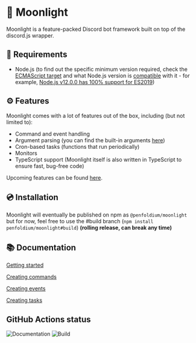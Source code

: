 # 🌙 Moonlight
Moonlight is a feature-packed Discord bot framework built on top of the discord.js wrapper.

## 📝 Requirements
- Node.js (to find out the specific minimum version required, check the [ECMAScript target](https://github.com/penfoldium/moonlight/blob/master/tsconfig.json#L3) and what Node.js version is [compatible](https://node.green) with it - for example, [Node.js v12.0.0 has 100% support for ES2019](https://i.imgur.com/eMsT1SV.png))

## ⚙ Features
Moonlight comes with a lot of features out of the box, including (but not limited to):
- Command and event handling
- Argument parsing (you can find the built-in arguments [here](https://github.com/penfoldium/moonlight/tree/master/src/lib/arguments))
- Cron-based tasks (functions that run periodically)
- Monitors
- TypeScript support (Moonlight itself is also written in TypeScript to ensure fast, bug-free code)

Upcoming features can be found [here](https://github.com/penfoldium/moonlight/projects/1).

## 💿 Installation
Moonlight will eventually be published on npm as `@penfoldium/moonlight` but for now, feel free to use the #build branch (`npm install penfoldium/moonlight#build`) **(rolling release, can break any time)**

## 📚 Documentation 
[Getting started](https://penfoldium.github.io/moonlight/classes/_lib_client_.moonlightclient.html#getting-started-with-moonlight)

[Creating commands](https://penfoldium.github.io/moonlight/classes/_lib_structures_command_.command.html#creating-commands)

[Creating events](https://penfoldium.github.io/moonlight/classes/_lib_structures_event_.event.html#creating-events)

[Creating tasks](https://penfoldium.github.io/moonlight/classes/_lib_structures_task_.task.html#creating-tasks)

## GitHub Actions status
![Documentation](https://github.com/penfoldium/moonlight/workflows/Documentation/badge.svg)
![Build](https://github.com/penfoldium/moonlight/workflows/Build/badge.svg) 